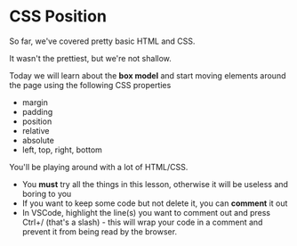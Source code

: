 # CSS Position

So far, we've covered pretty basic HTML and CSS.

It wasn't the prettiest, but we're not shallow.

Today we will learn about the **box model** and start moving elements around the page using the following CSS properties

-   margin
-   padding
-   position
-   relative
-   absolute
-   left, top, right, bottom

You'll be playing around with a lot of HTML/CSS.

-   You **must** try all the things in this lesson, otherwise it will be useless and boring to you
-   If you want to keep some code but not delete it, you can **comment** it out
-   In VSCode, highlight the line(s) you want to comment out and press Ctrl+/ (that's a slash) - this will wrap your code in a comment and prevent it from being read by the browser.